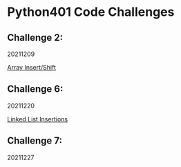 # Python401 Code Challenges 

## Challenge 2:
20211209

[Array Insert/Shift](array_insert_shift.md)

## Challenge 6:
20211220

[Linked List Insertions](linked_list-insertions.md)

## Challenge 7:
20211227

